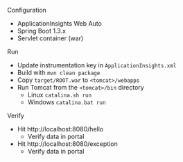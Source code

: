 Configuration

* ApplicationInsights Web Auto
* Spring Boot 1.3.x
* Servlet container (war)

Run

* Update instrumentation key in `ApplicationInsights.xml`
* Build with `mvn clean package`
* Copy `target/ROOT.war` to `<tomcat>/webapps`
* Run Tomcat from the `<tomcat>/bin` directory
  * Linux `catalina.sh run`
  * Windows `catalina.bat run`

Verify

* Hit http://localhost:8080/hello
  * Verify data in portal
* Hit http://localhost:8080/exception
  * Verify data in portal
